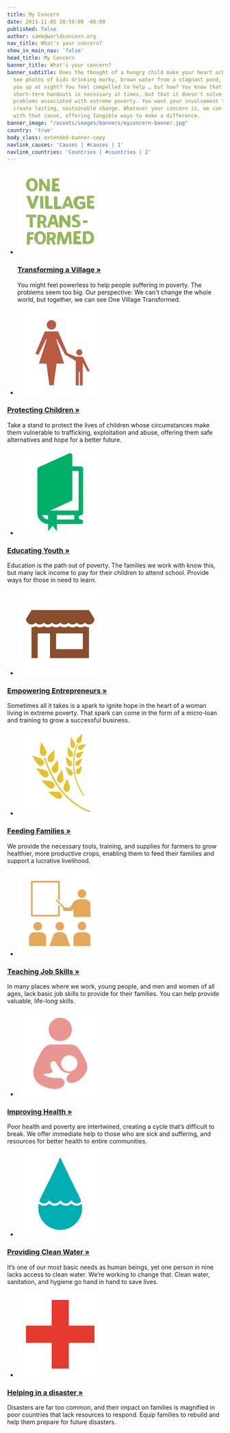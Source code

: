 ```yaml
---
title: My Concern
date: 2013-11-05 10:59:00 -08:00
published: false
author: samk@worldconcern.org
nav_title: What's your concern?
show_in_main_nav: 'false'
head_title: My Concern
banner_title: What's your concern?
banner_subtitle: Does the thought of a hungry child make your heart ache? When you
  see photos of kids drinking murky, brown water from a stagnant pond, does it keep
  you up at night? You feel compelled to help … but how? You know that offering people
  short-term handouts is necessary at times, but that it doesn't solve the recurring
  problems associated with extreme poverty. You want your involvement to matter—to
  create lasting, sustainable change. Whatever your concern is, we can connect you
  with that cause, offering tangible ways to make a difference.
banner_image: "/assets/images/banners/myconcern-banner.jpg"
country: 'true'
body_class: extended-banner-copy
navlink_causes: 'Causes | #causes | 1'
navlink_countries: 'Countries | #countries | 2'
---
```


* ![One Village Transformed](/assets/images/focus-icons/one-village.svg) 
   ### [Transforming a Village »](/onevillage/)
   You might feel powerless to help people suffering in poverty. The problems seem too big. Our perspective: We can't change the whole world, but together, we can see One Village Transformed.

* ![Child Protection](/assets/images/focus-icons/child-protection.svg)
### [Protecting Children »](/myconcern/children "Protecting Children")
Take a stand to protect the lives of children whose circumstances make them vulnerable to trafficking, exploitation and abuse, offering them safe alternatives and hope for a better future.

* ![Education](/assets/images/focus-icons/education.svg)
### [Educating Youth »](/myconcern/education "Education")
Education is the path out of poverty. The families we work with know this, but many lack income to pay for their children to attend school. Provide ways for those in need to learn.

* ![Microfinance](/assets/images/focus-icons/business.svg)
### [Empowering Entrepreneurs »](/myconcern/entrepreneurs "Empowering Entrepreneurs")
Sometimes all it takes is a spark to ignite hope in the heart of a woman living in extreme poverty. That spark can come in the form of a micro-loan and training to grow a successful business.

* ![Food Security](/assets/images/focus-icons/food-security.svg)
### [Feeding Families »](/myconcern/hunger "Feeding the Hungry")
We provide the necessary tools, training, and supplies for farmers to grow healthier, more productive crops, enabling them to feed their families and support a lucrative livelihood.

* ![Vocational Training](/assets/images/focus-icons/training.svg)
### [Teaching Job Skills »](/myconcern/jobskills "Teaching Job Skills")
In many places where we work, young people, and men and women of all ages, lack basic job skills to provide for their families. You can help provide valuable, life-long skills.

* ![Child & Maternal Health](/assets/images/focus-icons/child-health.svg)
### [Improving Health »](/myconcern/health "Improving Health")
Poor health and poverty are intertwined, creating a cycle that’s difficult to break. We offer immediate help to those who are sick and suffering, and resources for better health to entire communities.

* ![Clean Water](/assets/images/focus-icons/clean-water.svg)
### [Providing Clean Water »](/myconcern/water "Providing Clean Water")
It’s one of our most basic needs as human beings, yet one person in nine lacks access to clean water. We’re working to change that. Clean water, sanitation, and hygiene go hand in hand to save lives.

* ![Disaster Response](/assets/images/focus-icons/disaster-response.svg)
### [Helping in a disaster »](/myconcern/disasters "Responding to Disasters")
Disasters are far too common, and their impact on families is magnified in poor countries that lack resources to respond. Equip families to rebuild and help them prepare for future disasters.
